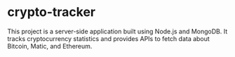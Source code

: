 # crypto-tracker
This project is a server-side application built using Node.js and MongoDB. It tracks cryptocurrency statistics and provides APIs to fetch data about Bitcoin, Matic, and Ethereum.
